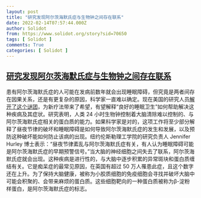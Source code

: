 ```yaml
---
layout: post
title: "研究发现阿尔茨海默氏症与生物钟之间存在联系"
date: 2022-02-14T07:57:44.000Z
author: Solidot
from: https://www.solidot.org/story?sid=70650
tags: [ Solidot ]
comments: True
categories: [ Solidot ]
---
```

<!--1644825464000-->
[研究发现阿尔茨海默氏症与生物钟之间存在联系](https://www.solidot.org/story?sid=70650)
------

<div>
患有阿尔茨海默氏症的人可能在发病前数年就会出现睡眠障碍，但究竟是两者间存在因果关系，还是有更复杂的原因，科学家一直难以确定。现在美国的研究人员<a href="https://www.theguardian.com/society/2022/feb/10/study-finds-link-between-alzheimers-and-circadian-clock" target="_blank">解开了这个谜团</a>，为新疗法带来了希望，有望解释“良好的睡眠卫生”如何帮助解决这种疾病及其症状。研究表明，人类 24 小时生物钟控制着大脑清除难以控制的、与阿尔茨海默氏症相关的蛋白质的能力。如果科学家是对的，这项工作将至少部分解释了昼夜节律的破坏和睡眠障碍是如何导致阿尔茨海默氏症的发生和发展，以及预防这种破坏能如何防止该病的出现。纽约伦斯勒理工学院的研究负责人 Jennifer Hurley 博士表示：“昼夜节律紊乱与阿尔茨海默氏症有关，有人认为睡眠障碍可能是阿尔茨海默氏症的早期预警信号。”当大脑的神经细胞之间失去了联系，阿尔茨海默氏症就会出现。这种疾病是进行性的，与大脑中逐步积累的异常斑块和蛋白质缠结有关。它是痴呆症的最常见原因，在英国有超过 50 万人罹患此症，且这个数字还在上升。为了保持大脑健康，被称为小胶质细胞的免疫细胞会寻找并破坏大脑中可能会积聚的、会带来麻烦的蛋白质。这些细胞靶向的一种蛋白质被称为β-淀粉样蛋白，是阿尔茨海默氏症的标志。
</div>
